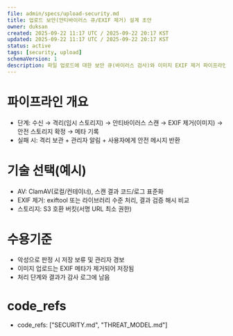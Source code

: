```yaml
---
file: admin/specs/upload-security.md
title: 업로드 보안(안티바이러스 큐/EXIF 제거) 설계 초안
owner: duksan
created: 2025-09-22 11:17 UTC / 2025-09-22 20:17 KST
updated: 2025-09-22 11:17 UTC / 2025-09-22 20:17 KST
status: active
tags: [security, upload]
schemaVersion: 1
description: 파일 업로드에 대한 보안 큐(바이러스 검사)와 이미지 EXIF 제거 파이프라인 설계
---
```


# 파이프라인 개요
- 단계: 수신 → 격리(임시 스토리지) → 안티바이러스 스캔 → EXIF 제거(이미지) → 안전 스토리지 확정 → 메타 기록
- 실패 시: 격리 보관 + 관리자 알림 + 사용자에게 안전 메시지 반환

# 기술 선택(예시)
- AV: ClamAV(로컬/컨테이너), 스캔 결과 코드/로그 표준화
- EXIF 제거: exiftool 또는 라이브러리 수준 처리, 결과 검증 해시 비교
- 스토리지: S3 호환 버킷(서명 URL 최소 권한)

# 수용기준
- 악성으로 판정 시 저장 보류 및 관리자 경보
- 이미지 업로드는 EXIF 메타가 제거되어 저장됨
- 처리 단계와 결과가 감사 로그에 남음

# code_refs
- code_refs: ["SECURITY.md", "THREAT_MODEL.md"]
